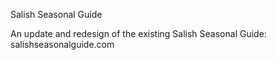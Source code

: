 Salish Seasonal Guide

An update and redesign of the existing Salish Seasonal Guide: salishseasonalguide.com